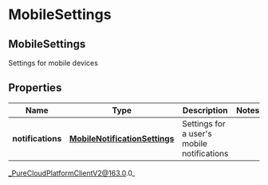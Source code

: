 # MobileSettings

## MobileSettings
Settings for mobile devices

## Properties

|Name | Type | Description | Notes|
|------------ | ------------- | ------------- | -------------|
| **notifications** | [**MobileNotificationSettings**](MobileNotificationSettings) | Settings for a user&#39;s mobile notifications | |



_PureCloudPlatformClientV2@163.0.0_
